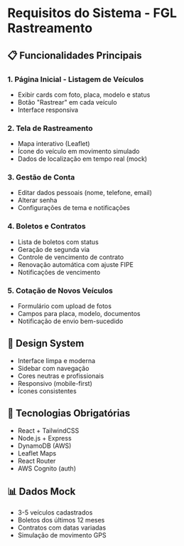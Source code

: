 # Requisitos do Sistema - FGL Rastreamento

## 📋 Funcionalidades Principais

### 1. Página Inicial - Listagem de Veículos
- Exibir cards com foto, placa, modelo e status
- Botão "Rastrear" em cada veículo
- Interface responsiva

### 2. Tela de Rastreamento
- Mapa interativo (Leaflet)
- Ícone do veículo em movimento simulado
- Dados de localização em tempo real (mock)

### 3. Gestão de Conta
- Editar dados pessoais (nome, telefone, email)
- Alterar senha
- Configurações de tema e notificações

### 4. Boletos e Contratos
- Lista de boletos com status
- Geração de segunda via
- Controle de vencimento de contrato
- Renovação automática com ajuste FIPE
- Notificações de vencimento

### 5. Cotação de Novos Veículos
- Formulário com upload de fotos
- Campos para placa, modelo, documentos
- Notificação de envio bem-sucedido

## 🎨 Design System
- Interface limpa e moderna
- Sidebar com navegação
- Cores neutras e profissionais
- Responsivo (mobile-first)
- Ícones consistentes

## 🔧 Tecnologias Obrigatórias
- React + TailwindCSS
- Node.js + Express
- DynamoDB (AWS)
- Leaflet Maps
- React Router
- AWS Cognito (auth)

## 📊 Dados Mock
- 3-5 veículos cadastrados
- Boletos dos últimos 12 meses
- Contratos com datas variadas
- Simulação de movimento GPS